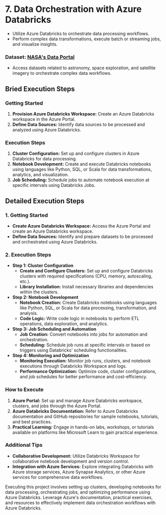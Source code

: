 # 7. Data Orchestration with Azure Databricks
- Utilize Azure Databricks to orchestrate data processing workflows.
- Perform complex data transformations, execute batch or streaming jobs, and visualize insights.

### Dataset: [NASA's Data Portal](https://data.nasa.gov/)
- Access datasets related to astronomy, space exploration, and satellite imagery to orchestrate complex data workflows.

## Bried Execution Steps
### Getting Started
1. **Provision Azure Databricks Workspace:** Create an Azure Databricks workspace in the Azure Portal.
2. **Define Data Sources:** Identify data sources to be processed and analyzed using Azure Databricks.

### Execution Steps
1. **Cluster Configuration:** Set up and configure clusters in Azure Databricks for data processing.
2. **Notebook Development:** Create and execute Databricks notebooks using languages like Python, SQL, or Scala for data transformations, analytics, and visualization.
3. **Job Scheduling:** Schedule jobs to automate notebook execution at specific intervals using Databricks Jobs.

## Detailed Execution Steps
### 1. Getting Started
- **Create Azure Databricks Workspace:** Access the Azure Portal and create an Azure Databricks workspace.
- **Define Data Sources:** Identify and prepare datasets to be processed and orchestrated using Azure Databricks.

### 2. Execution Steps
- **Step 1: Cluster Configuration**
    - **Create and Configure Clusters:** Set up and configure Databricks clusters with required specifications (CPU, memory, autoscaling, etc.).
    - **Library Installation:** Install necessary libraries and dependencies within the clusters.
- **Step 2: Notebook Development**
    - **Notebook Creation:** Create Databricks notebooks using languages like Python, SQL, or Scala for data processing, transformation, and analysis.
    - **Code Logic:** Write code logic in notebooks to perform ETL operations, data exploration, and analytics.
- **Step 3: Job Scheduling and Automation**
    - **Job Creation:** Convert notebooks into jobs for automation and orchestration.
    - **Scheduling:** Schedule job runs at specific intervals or based on triggers using Databricks' scheduling functionalities.
- **Step 4: Monitoring and Optimization**
    - **Monitoring Execution:** Monitor job runs, clusters, and notebook executions through Databricks Workspace and logs.
    - **Performance Optimization:** Optimize code, cluster configurations, and job schedules for better performance and cost-efficiency.

### How to Execute
1. **Azure Portal:** Set up and manage Azure Databricks workspace, clusters, and jobs through the Azure Portal.
2. **Azure Databricks Documentation:** Refer to Azure Databricks documentation and GitHub repositories for sample notebooks, tutorials, and best practices.
3. **Practical Learning:** Engage in hands-on labs, workshops, or tutorials available on platforms like Microsoft Learn to gain practical experience.

### Additional Tips
- **Collaborative Development:** Utilize Databricks Workspace for collaborative notebook development and version control.
- **Integration with Azure Services:** Explore integrating Databricks with Azure storage services, Azure Synapse Analytics, or other Azure services for comprehensive data workflows.

Executing this project involves setting up clusters, developing notebooks for data processing, orchestrating jobs, and optimizing performance using Azure Databricks. Leverage Azure's documentation, practical exercises, and resources to effectively implement data orchestration workflows with Azure Databricks.
